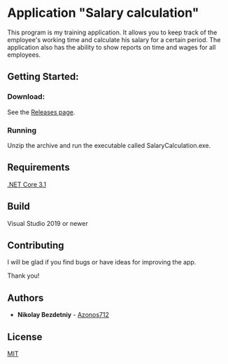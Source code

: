 # Application "Salary calculation"

This program is my training application. It allows you to keep track of the employee's working time and calculate his salary for a certain period. The application also has the ability to show reports on time and wages for all employees.

## Getting Started:

### Download:

See the [Releases page](https://github.com/Azonos712/SalaryCalculation/releases).

### Running

Unzip the archive and run the executable called SalaryCalculation.exe. 

## Requirements

[.NET Core 3.1](https://dotnet.microsoft.com/download/dotnet-core/3.1)

## Build

Visual Studio 2019 or newer

## Contributing

I will be glad if you find bugs or have ideas for improving the app.

Thank you!

## Authors

* **Nikolay Bezdetniy** - [Azonos712](https://github.com/Azonos712)

## License
[MIT](https://choosealicense.com/licenses/mit/)
